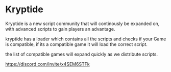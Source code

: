 # Kryptide
Kryptide is a new script community that will continously be expanded on, with advanced scripts to gain players an advantage.

kryptide has a loader which contains all the scripts and checks if your Game is compatible, if its a compatible game it will load the correct script.

the list of compatible games will expand quickly as we distribute scripts.

https://discord.com/invite/x4SEM6STFk
